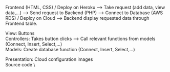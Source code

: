 Frontend (HTML, CSS) / Deploy on Heroku			-->			Take request (add data, view data,...)			-->			Send request to Backend (PHP)
-->     Connect to Database (AWS RDS) / Deploy on Cloud     --> Backend display requested data through Frontend table.


View: Buttons \
Controllers: Takes button clicks --> Call relevant functions from models (Connect, Insert, Select,...) \
Models: Create database function (Connect, Insert, Select,...)



Presentation:
Cloud configuration images \
Source code \
